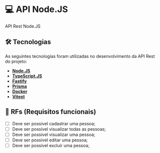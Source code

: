 # 💻  API Node.JS
API Rest Node.JS

## 🛠 Tecnologias
As seguintes tecnologias foram utilizadas no desenvolvimento da API Rest do projeto:

- **[Node.JS](https://nodejs.org/en)**
- **[TypeScript.JS](https://www.typescriptlang.org/)**
- **[Fastify](https://fastify.dev/)**
- **[Prisma](https://www.prisma.io/)**
- **[Docker](https://www.docker.com/)**
- **[Vitest](https://vitest.dev/)**

## 📄 RFs (Requisitos funcionais)
- [ ] Deve ser possível cadastrar uma pessoa;
- [ ] Deve ser possível visualizar todas as pessoas;
- [ ] Deve ser possível visualizar uma pessoa;
- [ ] Deve ser possível editar uma pessoa;
- [ ] Deve ser possível excluir uma pessoa;
